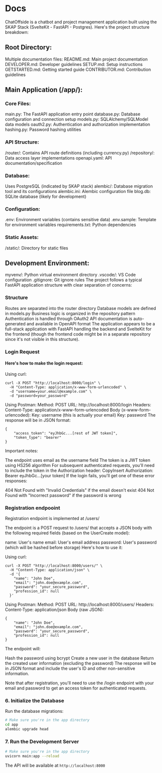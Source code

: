 # Docs
ChatOffside is a chatbot and project management application built using the SKAP Stack (SvelteKit - FastAPI - Postgres). Here's the project structure breakdown:

## Root Directory:
Multiple documentation files:
README.md: Main project documentation
DEVELOPER.md: Developer guidelines
SETUP.md: Setup instructions
GETSTARTED.md: Getting started guide
CONTRIBUTOR.md: Contribution guidelines

## Main Application (/app/):
### Core Files:
main.py: The FastAPI application entry point
database.py: Database configuration and connection setup
models.py: SQLAlchemy/SQLModel data models
oauth2.py: Authentication and authorization implementation
hashing.py: Password hashing utilities
### API Structure:
/router/: Contains API route definitions (including currency.py)
/repository/: Data access layer implementations
openapi.yaml: API documentation/specification
### Database:
Uses PostgreSQL (indicated by SKAP stack)
alembic/: Database migration tool and its configurations
alembic.ini: Alembic configuration file
blog.db: SQLite database (likely for development)
### Configuration:
.env: Environment variables (contains sensitive data)
.env.sample: Template for environment variables
requirements.txt: Python dependencies
### Static Assets:
/static/: Directory for static files
## Development Environment:
myvenv/: Python virtual environment directory
.vscode/: VS Code configuration
.gitignore: Git ignore rules
The project follows a typical FastAPI application structure with clear separation of concerns:

### Structure
Routes are separated into the router directory
Database models are defined in models.py
Business logic is organized in the repository pattern
Authentication is handled through OAuth2
API documentation is auto-generated and available in OpenAPI format
The application appears to be a full-stack application with FastAPI handling the backend and SvelteKit for the frontend (though the frontend code might be in a separate repository since it's not visible in this structure).


### Login Request

#### Here's how to make the login request:

Using curl:

```
curl -X POST "http://localhost:8000/login" \
  -H "Content-Type: application/x-www-form-urlencoded" \
  -d "username=your.email@example.com" \
  -d "password=your_password"
```

Using Postman:
Method: POST
URL: http://localhost:8000/login
Headers:
Content-Type: application/x-www-form-urlencoded
Body (x-www-form-urlencoded):
Key: username (this is actually your email)
Key: password
The response will be in JSON format:

```
{
    "access_token": "eyJhbGc...[rest of JWT token]",
    "token_type": "bearer"
}
```

Important notes:

The endpoint uses email as the username field
The token is a JWT token using HS256 algorithm
For subsequent authenticated requests, you'll need to include the token in the Authorization header:
CopyInsert
Authorization: Bearer eyJhbGc...[your token]
If the login fails, you'll get one of these error responses:

404 Not Found with "Invalid Credentials" if the email doesn't exist
404 Not Found with "Incorrect password" if the password is wrong

### Registration endpooint

Registration endpoint is implemented at /users/

The endpoint is a POST request to /users/ that accepts a JSON body with the following required fields (based on the UserCreate model):

name: User's name
email: User's email address
password: User's password (which will be hashed before storage)
Here's how to use it:

Using curl:

```
curl -X POST "http://localhost:8000/users/" \
  -H "Content-Type: application/json" \
  -d '{
    "name": "John Doe",
    "email": "john.doe@example.com",
    "password": "your_secure_password",
    "profession_id": null
  }'

```

Using Postman:
Method: POST
URL: http://localhost:8000/users/
Headers:
Content-Type: application/json
Body (raw JSON):


```
{
    "name": "John Doe",
    "email": "john.doe@example.com",
    "password": "your_secure_password",
    "profession_id": null
}
```

The endpoint will:

Hash the password using bcrypt
Create a new user in the database
Return the created user information (excluding the password)
The response will be in JSON format and include the user's ID and other non-sensitive information.

Note that after registration, you'll need to use the /login endpoint with your email and password to get an access token for authenticated requests.

### 6. Initialize the Database

Run the database migrations:

```bash
# Make sure you're in the app directory
cd app
alembic upgrade head
```

### 7. Run the Development Server

```bash
# Make sure you're in the app directory
uvicorn main:app --reload
```

The API will be available at `http://localhost:8000`